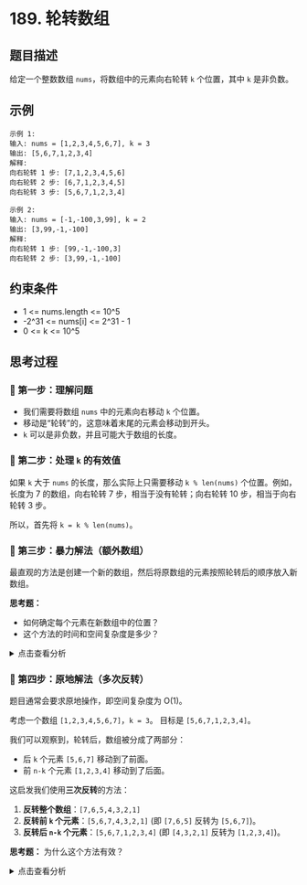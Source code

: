 # 189. 轮转数组

## 题目描述
给定一个整数数组 `nums`，将数组中的元素向右轮转 `k` 个位置，其中 `k` 是非负数。

## 示例
```
示例 1:
输入: nums = [1,2,3,4,5,6,7], k = 3
输出: [5,6,7,1,2,3,4]
解释: 
向右轮转 1 步: [7,1,2,3,4,5,6]
向右轮转 2 步: [6,7,1,2,3,4,5]
向右轮转 3 步: [5,6,7,1,2,3,4]

示例 2:
输入: nums = [-1,-100,3,99], k = 2
输出: [3,99,-1,-100]
解释: 
向右轮转 1 步: [99,-1,-100,3]
向右轮转 2 步: [3,99,-1,-100]
```

## 约束条件
- 1 <= nums.length <= 10^5
- -2^31 <= nums[i] <= 2^31 - 1
- 0 <= k <= 10^5

## 思考过程

### 🤔 第一步：理解问题
- 我们需要将数组 `nums` 中的元素向右移动 `k` 个位置。
- 移动是“轮转”的，这意味着末尾的元素会移动到开头。
- `k` 可以是非负数，并且可能大于数组的长度。

### 🤔 第二步：处理 `k` 的有效值
如果 `k` 大于 `nums` 的长度，那么实际上只需要移动 `k % len(nums)` 个位置。例如，长度为 7 的数组，向右轮转 7 步，相当于没有轮转；向右轮转 10 步，相当于向右轮转 3 步。

所以，首先将 `k = k % len(nums)`。

### 🤔 第三步：暴力解法（额外数组）
最直观的方法是创建一个新的数组，然后将原数组的元素按照轮转后的顺序放入新数组。

**思考题：**
- 如何确定每个元素在新数组中的位置？
- 这个方法的时间和空间复杂度是多少？

<details>
<summary>点击查看分析</summary>

- 对于原数组中的 `nums[i]`，它在新数组中的位置是 `(i + k) % n`。
- 时间复杂度：O(n) - 遍历一次原数组，遍历一次新数组。
- 空间复杂度：O(n) - 需要一个额外的数组。

</details>

### 🤔 第四步：原地解法（多次反转）
题目通常会要求原地操作，即空间复杂度为 O(1)。

考虑一个数组 `[1,2,3,4,5,6,7]`，`k = 3`。
目标是 `[5,6,7,1,2,3,4]`。

我们可以观察到，轮转后，数组被分成了两部分：
- 后 `k` 个元素 `[5,6,7]` 移动到了前面。
- 前 `n-k` 个元素 `[1,2,3,4]` 移动到了后面。

这启发我们使用**三次反转**的方法：
1. **反转整个数组**：`[7,6,5,4,3,2,1]`
2. **反转前 `k` 个元素**：`[5,6,7,4,3,2,1]` (即 `[7,6,5]` 反转为 `[5,6,7]`)。
3. **反转后 `n-k` 个元素**：`[5,6,7,1,2,3,4]` (即 `[4,3,2,1]` 反转为 `[1,2,3,4]`)。

**思考题：** 为什么这个方法有效？

<details>
<summary>点击查看分析</summary>

- 假设数组为 `A + B`，其中 `A` 是前 `n-k` 个元素，`B` 是后 `k` 个元素。
- 目标是 `B + A`。
- 1. 反转整个数组：`(A + B)` 反转为 `(B_rev + A_rev)`，其中 `B_rev` 是 `B` 的反转，`A_rev` 是 `A` 的反转。
- 2. 反转前 `k` 个元素：`B_rev` 反转为 `B`。现在数组是 `B + A_rev`。
- 3. 反转后 `n-k` 个元素：`A_rev` 反转为 `A`。现在数组是 `B + A`。

</detaisl>

### 🤔 第五步：算法步骤总结（三次反转）
1. 计算有效的轮转步数 `k = k % len(nums)`。
2. 定义一个辅助函数 `reverse(arr, start, end)`，用于反转数组 `arr` 中从 `start` 到 `end`（包含）的元素。
3. **第一次反转**：反转整个数组 `nums`，即 `reverse(nums, 0, n-1)`。
4. **第二次反转**：反转前 `k` 个元素，即 `reverse(nums, 0, k-1)`。
5. **第三次反转**：反转后 `n-k` 个元素，即 `reverse(nums, k, n-1)`。

**时间复杂度：** O(n) - 每次反转都是 O(n)，总共三次。
**空间复杂度：** O(1) - 原地操作。

## 代码实现

### Python
```python
def rotate(nums: list[int], k: int) -> None:
    """
    使用三次反转法原地轮转数组。
    Do not return anything, modify nums in-place instead.
    """
    n = len(nums)
    k = k % n  # 处理 k 大于 n 的情况
    
    # 辅助函数：反转数组的一部分
    def reverse(arr, start, end):
        while start < end:
            arr[start], arr[end] = arr[end], arr[start]
            start += 1
            end -= 1
            
    # 1. 反转整个数组
    reverse(nums, 0, n - 1)
    
    # 2. 反转前 k 个元素
    reverse(nums, 0, k - 1)
    
    # 3. 反转后 n-k 个元素
    reverse(nums, k, n - 1)

```

## 关键点总结
1. **`k` 的有效值**：首先对 `k` 取模，确保 `k` 在有效范围内。
2. **三次反转**：这是一个非常巧妙且高效的原地轮转数组的方法，将数组的两个部分分别反转，再整体反转，最终达到轮转的效果。
3. **原地操作**：通过直接修改原数组，避免了额外的空间开销，满足了题目对空间复杂度的要求。
